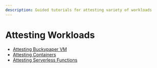 ```yaml
---
description: Guided tutorials for attesting variety of workloads
---
```


# Attesting Workloads

* [Attesting Buckypaper VM](attesting-buckypaper-vm.md)
* [Attesting Containers](attesting-containers.md)
* [Attesting Serverless Functions](attesting-serverless-functions.md)

